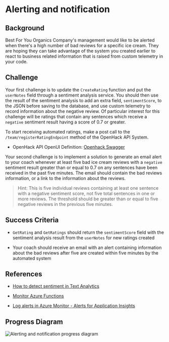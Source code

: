 # Alerting and notification

## Background

Best For You Organics Company's management would like to be alerted when
there's a high number of bad reviews for a specific ice cream. They are
hoping they can take advantage of the system you created earlier to react
to business related information that is raised from custom telemetry in
your code.

## Challenge

Your first challenge is to update the `CreateRating` function and put the
`userNotes` field through a sentiment analysis service. You should then
use the result of the sentiment analysis to add an extra field,
`sentimentScore`, to the JSON before saving to the database, and use custom telemetry to record information about the negative review.  Of particular interest for this challenge will be ratings that contain any sentences which receive a `negative` sentiment result having a score of 0.7 or greater.  

To start receiving automated ratings, make a post call to the
`/team/registerRatingEndpoint` method of the OpenHack API System.  

* OpenHack API OpenUI Definition:
[Openhack Swagger](https://petstore.swagger.io/?url=https://serverlessohmanagementapi.trafficmanager.net/api/definition)

Your second challenge is to implement a solution to generate an email alert
to your coach whenever at least five bad ice cream reviews with a `negative` sentiment result greater than or equal to 0.7 on any sentences have been received in the past five minutes. The email should contain the bad reviews information, or a link to the information about the reviews.

> Hint: This is five individual reviews containing at least one sentence with a negative sentiment score, not five total sentences in one or more reviews.  The threshold should be greater than or equal to five negative reviews in the previous five minutes.

## Success Criteria

* `GetRating` and `GetRatings` should return the `sentimentScore` field
with the sentiment analysis result from the `userNotes` for new ratings
created

* Your coach should receive an email with an alert containing information
about the bad reviews after five are created within five minutes by the
automated system

## References

* [How to detect sentiment in Text Analytics](https://docs.microsoft.com/azure/cognitive-services/text-analytics/how-tos/text-analytics-how-to-sentiment-analysis)

* [Monitor Azure Functions](https://docs.microsoft.com/azure/azure-functions/functions-monitoring)

* [Log alerts in Azure Monitor - Alerts for Application Insights](https://docs.microsoft.com/azure/monitoring-and-diagnostics/monitor-alerts-unified-log)

## Progress Diagram

![Alerting and notification progress diagram](https://serverlessoh.azureedge.net/public/alerting-and-notification-progress-diagram.jpg)
